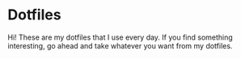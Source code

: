 # Dotfiles
Hi! These are my dotfiles that I use every day. If you find something interesting, go ahead and take whatever you want from my dotfiles.
